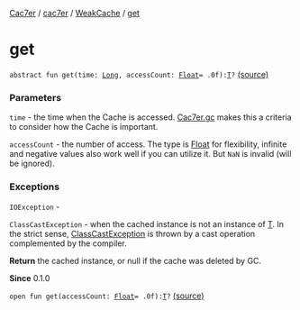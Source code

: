 [Cac7er](../../index.md) / [cac7er](../index.md) / [WeakCache](index.md) / [get](./get.md)

# get

`abstract fun get(time: `[`Long`](https://kotlinlang.org/api/latest/jvm/stdlib/kotlin/-long/index.html)`, accessCount: `[`Float`](https://kotlinlang.org/api/latest/jvm/stdlib/kotlin/-float/index.html)` = .0f): `[`T`](index.md#T)`?` [(source)](http://2wiqua.wcaokaze.com/gitbucket/wcaokaze/Cac7er/blob/master/src/main/java/cac7er/WeakCache.kt#L48)

### Parameters

`time` - the time when the Cache is accessed. [Cac7er.gc](../-cac7er/gc.md) makes this a criteria
to consider how the Cache is important.

`accessCount` - the number of access. The type is [Float](https://kotlinlang.org/api/latest/jvm/stdlib/kotlin/-float/index.html) for flexibility, infinite and
negative values also work well if you can utilize it. But `NaN` is
invalid (will be ignored).

### Exceptions

`IOException` -

`ClassCastException` - when the cached instance is not an instance of [T](index.md#T). In the strict sense,
[ClassCastException](https://kotlinlang.org/api/latest/jvm/stdlib/kotlin/-class-cast-exception/index.html) is thrown by a cast operation complemented by
the compiler.

**Return**
the cached instance, or null if the cache was deleted by GC.

**Since**
0.1.0

`open fun get(accessCount: `[`Float`](https://kotlinlang.org/api/latest/jvm/stdlib/kotlin/-float/index.html)` = .0f): `[`T`](index.md#T)`?` [(source)](http://2wiqua.wcaokaze.com/gitbucket/wcaokaze/Cac7er/blob/master/src/main/java/cac7er/WeakCache.kt#L50)
